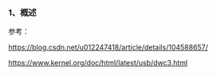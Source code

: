 ### 1、概述

参考：

https://blog.csdn.net/u012247418/article/details/104588657/

https://www.kernel.org/doc/html/latest/usb/dwc3.html